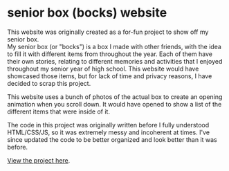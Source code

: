 # senior box (bocks) website
This website was originally created as a for-fun project to show off my senior box.  
My senior box (or "bocks") is a box I made with other friends, with the idea to fill it with different items from throughout the year.
Each of them have their own stories, relating to different memories and activities that I enjoyed throughout my senior year of high school.
This website would have showcased those items, but for lack of time and privacy reasons, I have decided to scrap this project.

This website uses a bunch of photos of the actual box to create an opening animation when you scroll down.
It would have opened to show a list of the different items that were inside of it.

The code in this project was originally written before I fully understood HTML/CSS/JS, so it was extremely messy and incoherent at times.
I've since updated the code to be better organized and look better than it was before.

[View the project here](https://bocks.aldenw.ong).
